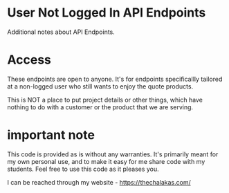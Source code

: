 # User Not Logged In API Endpoints

Additional notes about API Endpoints.

# Access

These endpoints are open to anyone. It's for endpoints specificallly tailored at a non-logged user who still wants to enjoy the quote products. 

This is NOT a place to put project details or other things, which have nothing to do with a customer or the product that we are serving. 

# important note 

This code is provided as is without any warranties. It's primarily meant for my own personal use, and to make it easy for me share code with my students. Feel free to use this code as it pleases you.

I can be reached through my website - https://thechalakas.com/